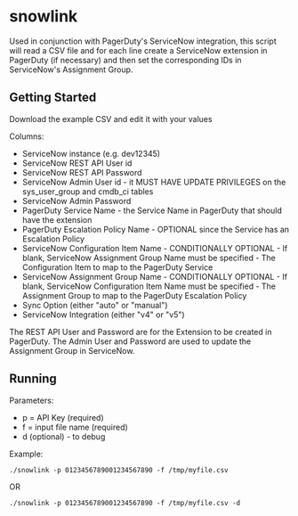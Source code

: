 # snowlink

Used in conjunction with PagerDuty's ServiceNow integration, this script will read a CSV file and for each line create a ServiceNow extension in PagerDuty (if necessary) and then set the corresponding IDs in ServiceNow's Assignment Group.

## Getting Started

Download the example CSV and edit it with your values

Columns:
* ServiceNow instance (e.g. dev12345)
* ServiceNow REST API User id
* ServiceNow REST API Password
* ServiceNow Admin User id - it MUST HAVE UPDATE PRIVILEGES on the sys_user_group and cmdb_ci tables
* ServiceNow Admin Password
* PagerDuty Service Name - the Service Name in PagerDuty that should have the extension
* PagerDuty Escalation Policy Name - OPTIONAL since the Service has an Escalation Policy
* ServiceNow Configuration Item Name - CONDITIONALLY OPTIONAL - If blank, ServiceNow Assignment Group Name must be specified - The Configuration Item to map to the PagerDuty Service
* ServiceNow Assignment Group Name - CONDITIONALLY OPTIONAL - If blank, ServiceNow Configuration Item Name must be specified - The Assignment Group to map to the PagerDuty  Escalation Policy
* Sync Option (either "auto" or "manual")
* ServiceNow Integration (either "v4" or "v5")

The REST API User and Password are for the Extension to be created in PagerDuty.
The Admin User and Password are used to update the Assignment Group in ServiceNow.

## Running

Parameters:
* p = API Key (required)
* f = input file name (required)
* d (optional) - to debug

Example:
```
./snowlink -p 0123456789001234567890 -f /tmp/myfile.csv
```
OR
```
./snowlink -p 0123456789001234567890 -f /tmp/myfile.csv -d
```
